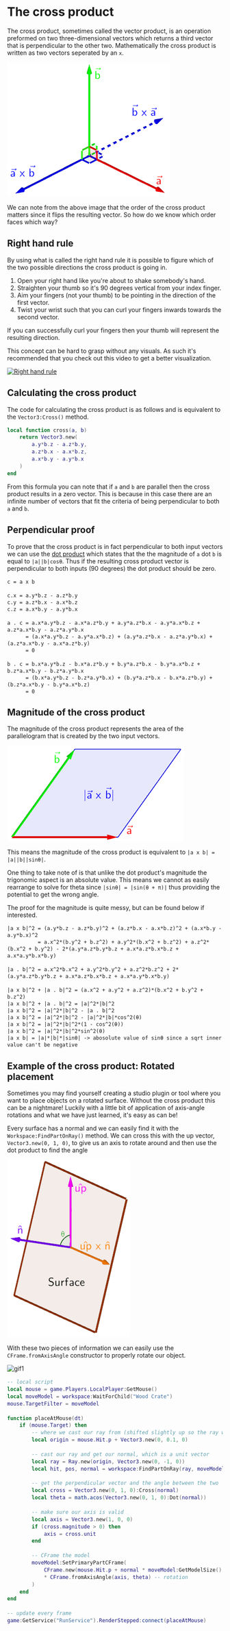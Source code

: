 # The cross product

The cross product, sometimes called the vector product, is an operation preformed on two three-dimensional vectors which returns a third vector that is perpendicular to the other two. Mathematically the cross product is written as two vectors seperated by an `x`.

![img1](imgs/cross/img1.png)

We can note from the above image that the order of the cross product matters since it flips the resulting vector. So how do we know which order faces which way?

## Right hand rule

By using what is called the right hand rule it is possible to figure which of the two possible directions the cross product is going in.

1. Open your right hand like you're about to shake somebody's hand.
2. Straighten your thumb so it's 90 degrees vertical from your index finger.
3. Aim your fingers (not your thumb) to be pointing in the direction of the first vector.
4. Twist your wrist such that you can curl your fingers inwards towards the second vector.

If you can successfully curl your fingers then your thumb will represent the resulting direction.

This concept can be hard to grasp without any visuals. As such it's recommended that you check out this video to get a better visualization.

[![Right hand rule](https://img.youtube.com/vi/zGyfiOqiR4s/0.jpg)](https://www.youtube.com/watch?v=zGyfiOqiR4s)

## Calculating the cross product

The code for calculating the cross product is as follows and is equivalent to the `Vector3:Cross()` method.

```Lua
local function cross(a, b)
	return Vector3.new(
		a.y*b.z - a.z*b.y,
		a.z*b.x - a.x*b.z,
		a.x*b.y - a.y*b.x
	)
end
```

From this formula you can note that if `a` and `b` are parallel then the cross product results in a zero vector. This is because in this case there are an infinite number of vectors that fit the criteria of being perpendicular to both `a` and `b`.

## Perpendicular proof

To prove that the cross product is in fact perpendicular to both input vectors we can use the [dot product](https://github.com/EgoMoose/Articles/blob/master/Vectors/Dot%20product.md) which states that the the magnitude of `a` dot `b` is equal to `|a||b|cosθ`. Thus if the resulting cross product vector is perpendicular to both inputs (90 degrees) the dot product should be zero.

```
c = a x b

c.x = a.y*b.z - a.z*b.y
c.y = a.z*b.x - a.x*b.z
c.z = a.x*b.y - a.y*b.x

a . c = a.x*a.y*b.z - a.x*a.z*b.y + a.y*a.z*b.x - a.y*a.x*b.z + a.z*a.x*b.y - a.z*a.y*b.x
      = (a.x*a.y*b.z - a.y*a.x*b.z) + (a.y*a.z*b.x - a.z*a.y*b.x) + (a.z*a.x*b.y - a.x*a.z*b.y)
      = 0

b . c = b.x*a.y*b.z - b.x*a.z*b.y + b.y*a.z*b.x - b.y*a.x*b.z + b.z*a.x*b.y - b.z*a.y*b.x
      = (b.x*a.y*b.z - b.z*a.y*b.x) + (b.y*a.z*b.x - b.x*a.z*b.y) + (b.z*a.x*b.y - b.y*a.x*b.z)
      = 0
```

## Magnitude of the cross product

The magnitude of the cross product represents the area of the parallelogram that is created by the two input vectors.

![img2](imgs/cross/img2.png)

This means the magnitude of the cross product is equivalent to `|a x b| = |a||b||sinθ|`.

One thing to take note of is that unlike the dot product's magnitude the trigonomic aspect is an absolute value. This means we cannot as easily rearrange to solve for theta since `|sinθ| = |sin(θ + π)|` thus providing the potential to get the wrong angle.

The proof for the magnitude is quite messy, but can be found below if interested.

```
|a x b|^2 = (a.y*b.z - a.z*b.y)^2 + (a.z*b.x - a.x*b.z)^2 + (a.x*b.y - a.y*b.x)^2
          = a.x^2*(b.y^2 + b.z^2) + a.y^2*(b.x^2 + b.z^2) + a.z^2*(b.x^2 + b.y^2) - 2*(a.y*a.z*b.y*b.z + a.x*a.z*b.x*b.z + a.x*a.y*b.x*b.y)

|a . b|^2 = a.x^2*b.x^2 + a.y^2*b.y^2 + a.z^2*b.z^2 + 2*(a.y*a.z*b.y*b.z + a.x*a.z*b.x*b.z + a.x*a.y*b.x*b.y)

|a x b|^2 + |a . b|^2 = (a.x^2 + a.y^2 + a.z^2)*(b.x^2 + b.y^2 + b.z^2)
|a x b|^2 + |a . b|^2 = |a|^2*|b|^2
|a x b|^2 = |a|^2*|b|^2 - |a . b|^2
|a x b|^2 = |a|^2*|b|^2 - |a|^2*|b|*cos^2(θ)
|a x b|^2 = |a|^2*|b|^2*(1 - cos^2(θ))
|a x b|^2 = |a|^2*|b|^2*sin^2(θ)
|a x b| = |a|*|b|*|sinθ| -> abosolute value of sinθ since a sqrt inner value can't be negative
```

## Example of the cross product: Rotated placement

Sometimes you may find yourself creating a studio plugin or tool where you want to place objects on a rotated surface. Without the cross product this can be a nightmare! Luckily with a little bit of application of axis-angle rotations and what we have just learned, it's easy as can be!

Every surface has a normal and we can easily find it with the `Workspace:FindPartOnRay()` method. We can cross this with the up vector, `Vector3.new(0, 1, 0)`, to give us an axis to rotate around and then use the dot product to find the angle

![img3](imgs/cross/img3.png)

With these two pieces of information we can easily use the `CFrame.fromAxisAngle` constructor to properly rotate our object.

![gif1](imgs/cross/gif1.gif)

```Lua
-- local script
local mouse = game.Players.LocalPlayer:GetMouse()
local moveModel = workspace:WaitForChild("Wood Crate")
mouse.TargetFilter = moveModel
 
function placeAtMouse(dt)
	if (mouse.Target) then
		-- where we cast our ray from (shifted slightly up so the ray will hit the surface we're hovering)
		local origin = mouse.Hit.p + Vector3.new(0, 0.1, 0)
 
		-- cast our ray and get our normal, which is a unit vector
		local ray = Ray.new(origin, Vector3.new(0, -1, 0))
		local hit, pos, normal = workspace:FindPartOnRay(ray, moveModel)
 
		-- get the perpendicular vector and the angle between the two
		local cross = Vector3.new(0, 1, 0):Cross(normal)
		local theta = math.acos(Vector3.new(0, 1, 0):Dot(normal))
		
		-- make sure our axis is valid
		local axis = Vector3.new(1, 0, 0)
		if (cross.magnitude > 0) then
			axis = cross.unit
		end
 
		-- CFrame the model
		moveModel:SetPrimaryPartCFrame(
			CFrame.new(mouse.Hit.p + normal * moveModel:GetModelSize().y/2) -- position
			* CFrame.fromAxisAngle(axis, theta) -- rotation
		)
	end
end
 
-- update every frame
game:GetService("RunService").RenderStepped:connect(placeAtMouse)
```



